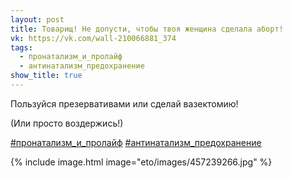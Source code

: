 ```yaml
---
layout: post
title: Товарищ! Не допусти, чтобы твоя женщина сделала аборт!
vk: https://vk.com/wall-210066881_374
tags:
  - пронатализм_и_пролайф
  - антинатализм_предохранение
show_title: true
---
```

Пользуйся презервативами или сделай вазектомию!

(Или просто воздержись!)

[#пронатализм_и_пролайф](poisk.html#пронатализм_и_пролайф) 
[#антинатализм_предохранение](poisk.html#антинатализм_предохранение)

{% include image.html image="eto/images/457239266.jpg" %}